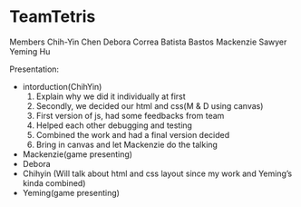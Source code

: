 # TeamTetris

Members
Chih-Yin Chen
Debora Correa Batista Bastos
Mackenzie Sawyer
Yeming Hu



Presentation:
- intorduction(ChihYin)
  1. Explain why we did it individually at first 
  2. Secondly, we decided our html and css(M & D using canvas)
  3. First version of js, had some feedbacks from team
  4. Helped each other debugging and testing 
  5. Combined the work and had a final version decided 
  6. Bring in canvas and let Mackenzie do the talking 
- Mackenzie(game presenting)
- Debora
- Chihyin
 	(Will talk about html and css layout since my work and Yeming’s kinda combined) 
- Yeming(game presenting)
